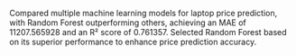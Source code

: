 Compared multiple machine learning models for laptop price prediction, with Random Forest 
outperforming others, achieving an MAE of 11207.565928 and an R² score of 0.761357. Selected Random Forest 
based on its superior performance to enhance price prediction accuracy.
